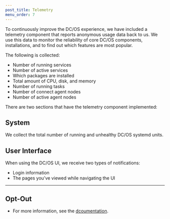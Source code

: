 ```yaml
---
post_title: Telemetry
menu_order: 7
---
```


To continuously improve the DC/OS experience, we have included a telemetry component that reports anonymous usage data back to us. We use this data to monitor the reliability of core DC/OS components, installations, and to find out which features are most popular. 

The following is collected:

* Number of running services
* Number of active services 
* Which packages are installed
* Total amount of CPU, disk, and memory
* Number of running tasks
* Number of connect agent nodes
* Number of active agent nodes

There are two sections that have the telemetry component implemented:

## System

We collect the total number of running and unhealthy DC/OS systemd units.

## User Interface

When using the DC/OS UI, we receive two types of notifications:

- Login information
- The pages you’ve viewed while navigating the UI

<hr>

## Opt-Out

- For more information, see the [dcoumentation](/docs/1.8/administration/opt-out/).

